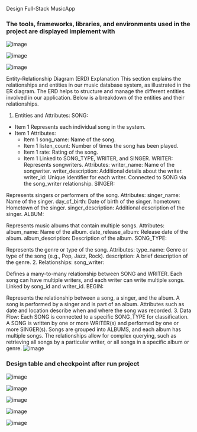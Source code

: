 Design Full-Stack MusicApp

### **The tools, frameworks, libraries, and environments used in the project are displayed implement with**
![image](https://github.com/user-attachments/assets/89465805-dfb3-4335-b3d8-8cdaa65ad4cc)

![image](https://github.com/user-attachments/assets/33c38eb2-0af7-48df-8c47-ccdfb68926b6)


![image](https://github.com/user-attachments/assets/89477b56-1305-494a-bf09-f370b598d4f0)

Entity-Relationship Diagram (ERD) Explanation
This section explains the relationships and entities in our music database system, as illustrated in the ER diagram. The ERD helps to structure and manage the different entities involved in our application. Below is a breakdown of the entities and their relationships.

1. Entities and Attributes:
SONG:
- Item 1 Represents each individual song in the system.
- Item 1 Attributes:
  - Item 1 song_name: Name of the song.
  - Item 1 listen_count: Number of times the song has been played.
  - Item 1 rate: Rating of the song.
  - Item 1 Linked to SONG_TYPE, WRITER, and SINGER.
WRITER:
Represents songwriters.
Attributes:
writer_name: Name of the songwriter.
writer_description: Additional details about the writer.
writer_id: Unique identifier for each writer.
Connected to SONG via the song_writer relationship.
SINGER:

Represents singers or performers of the song.
Attributes:
singer_name: Name of the singer.
day_of_birth: Date of birth of the singer.
hometown: Hometown of the singer.
singer_description: Additional description of the singer.
ALBUM:

Represents music albums that contain multiple songs.
Attributes:
album_name: Name of the album.
date_release_album: Release date of the album.
album_description: Description of the album.
SONG_TYPE:

Represents the genre or type of the song.
Attributes:
type_name: Genre or type of the song (e.g., Pop, Jazz, Rock).
description: A brief description of the genre.
2. Relationships:
song_writer:

Defines a many-to-many relationship between SONG and WRITER.
Each song can have multiple writers, and each writer can write multiple songs.
Linked by song_id and writer_id.
BEGIN:

Represents the relationship between a song, a singer, and the album.
A song is performed by a singer and is part of an album.
Attributes such as date and location describe when and where the song was recorded.
3. Data Flow:
Each SONG is connected to a specific SONG_TYPE for classification.
A SONG is written by one or more WRITER(s) and performed by one or more SINGER(s).
Songs are grouped into ALBUMS, and each album has multiple songs.
The relationships allow for complex querying, such as retrieving all songs by a particular writer, or all songs in a specific album or genre.
![image](https://github.com/user-attachments/assets/a5bc34c0-4222-4e64-874e-54df06ba11e9)

### **Design table and checkpoint after run project**
![image](https://github.com/user-attachments/assets/74452201-a0bb-45bb-8ec6-b1315ac6b07e)

![image](https://github.com/user-attachments/assets/a67ff3df-192e-43c2-9b72-1453503d2c60)

![image](https://github.com/user-attachments/assets/39cd2479-8a6a-478f-8875-b1f89334922c)

![image](https://github.com/user-attachments/assets/d7ea9a3e-094b-41cf-a26a-9807604c8e65)

![image](https://github.com/user-attachments/assets/653f7b8a-a852-4cd5-9965-eb6f4ba5af58)



